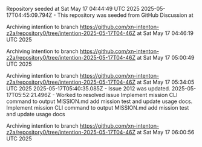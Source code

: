 Repository seeded at Sat May 17 04:44:49 UTC 2025
 2025-05-17T04:45:09.794Z - This repository was seeded from GitHub Discussion  at 

Archiving intentïon to branch https://github.com/xn-intenton-z2a/repository0/tree/intention-2025-05-17T04-46Z at Sat May 17 04:46:19 UTC 2025

Archiving intentïon to branch https://github.com/xn-intenton-z2a/repository0/tree/intention-2025-05-17T04-46Z at Sat May 17 05:00:49 UTC 2025

Archiving intentïon to branch https://github.com/xn-intenton-z2a/repository0/tree/intention-2025-05-17T04-46Z at Sat May 17 05:34:05 UTC 2025
2025-05-17T05:40:35.085Z - Issue 2012 was updated.
2025-05-17T05:52:21.496Z - Worked to resolved issue Implement mission CLI command to output MISSION.md add mission test and update usage docs. Implement mission CLI command to output MISSION.md add mission test and update usage docs

Archiving intentïon to branch https://github.com/xn-intenton-z2a/repository0/tree/intention-2025-05-17T04-46Z at Sat May 17 06:00:56 UTC 2025
